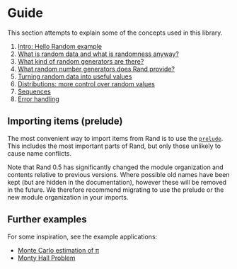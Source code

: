 # Guide

This section attempts to explain some of the concepts used in this library.

1.  [Intro: Hello Random example](guide-start.md)
1.  [What is random data and what is randomness anyway?](guide-data.md)
1.  [What kind of random generators are there?](guide-gen.md)
1.  [What random number generators does Rand provide?](guide-rngs.md)
1.  [Turning random data into useful values](guide-values.md)
1.  [Distributions: more control over random values](guide-dist.md)
1.  [Sequences](guide-seq.md)
1.  [Error handling](guide-err.md)

## Importing items (prelude)

The most convenient way to import items from Rand is to use the [`prelude`].
This includes the most important parts of Rand, but only those unlikely to
cause name conflicts.

Note that Rand 0.5 has significantly changed the module organization and
contents relative to previous versions. Where possible old names have been
kept (but are hidden in the documentation), however these will be removed
in the future. We therefore recommend migrating to use the prelude or the
new module organization in your imports.


## Further examples

For some inspiration, see the example applications:

- [Monte Carlo estimation of π](
  https://github.com/rust-random/rand/blob/master/examples/monte-carlo.rs)
- [Monty Hall Problem](
   https://github.com/rust-random/rand/blob/master/examples/monty-hall.rs)

[`prelude`]: ../rand/rand/prelude/index.html
